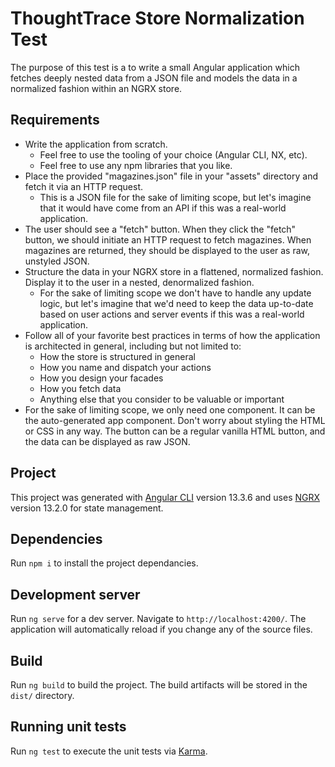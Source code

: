 # ThoughtTrace Store Normalization Test

The purpose of this test is a to write a small Angular application which fetches deeply nested data from a JSON file and models the data in a normalized fashion within an NGRX store.

## Requirements

- Write the application from scratch.
  - Feel free to use the tooling of your choice (Angular CLI, NX, etc).
  - Feel free to use any npm libraries that you like.
- Place the provided "magazines.json" file in your "assets" directory and fetch it via an HTTP request.
  - This is a JSON file for the sake of limiting scope, but let's imagine that it would have come from an API if this was a real-world application.
- The user should see a "fetch" button. When they click the "fetch" button, we should initiate an HTTP request to fetch magazines. When magazines are returned, they should be displayed to the user as raw, unstyled JSON.
- Structure the data in your NGRX store in a flattened, normalized fashion. Display it to the user in a nested, denormalized fashion.
  - For the sake of limiting scope we don't have to handle any update logic, but let's imagine that we'd need to keep the data up-to-date based on user actions and server events if this was a real-world application.
- Follow all of your favorite best practices in terms of how the application is architected in general, including but not limited to:
  - How the store is structured in general
  - How you name and dispatch your actions
  - How you design your facades
  - How you fetch data
  - Anything else that you consider to be valuable or important
- For the sake of limiting scope, we only need one component. It can be the auto-generated app component. Don't worry about styling the HTML or CSS in any way. The button can be a regular vanilla HTML button, and the data can be displayed as raw JSON.

## Project

This project was generated with [Angular CLI](https://github.com/angular/angular-cli) version 13.3.6 and uses [NGRX](https://ngrx.io/) version 13.2.0 for state management.

## Dependencies

Run `npm i` to install the project dependancies.

## Development server

Run `ng serve` for a dev server. Navigate to `http://localhost:4200/`. The application will automatically reload if you change any of the source files.

## Build

Run `ng build` to build the project. The build artifacts will be stored in the `dist/` directory.

## Running unit tests

Run `ng test` to execute the unit tests via [Karma](https://karma-runner.github.io).
